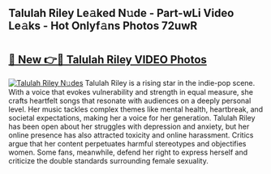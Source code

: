 ## Talulah Riley Le𝚊ked N𝚞de - Part-wLi Video Le𝚊ks - Hot Onlyf𝚊ns Photos 72uwR

# <h2><a href="http://ab73310.deff.icu/?id=Talulah+Riley">🔗 New 👉🔴 Talulah Riley VIDEO Photos</a></h2>

[![Talulah Riley N𝚞des](https://i.imgur.com/rIISA9y.gif)](http://ab73310.deff.icu/?id=Talulah+Riley)
Talulah Riley is a rising star in the indie-pop scene. With a voice that evokes vulnerability and strength in equal measure, she crafts heartfelt songs that resonate with audiences on a deeply personal level. Her music tackles complex themes like mental health, heartbreak, and societal expectations, making her a voice for her generation. Talulah Riley has been open about her struggles with depression and anxiety, but her online presence has also attracted toxicity and online harassment. Critics argue that her content perpetuates harmful stereotypes and objectifies women. Some fans, meanwhile, defend her right to express herself and criticize the double standards surrounding female sexuality.
